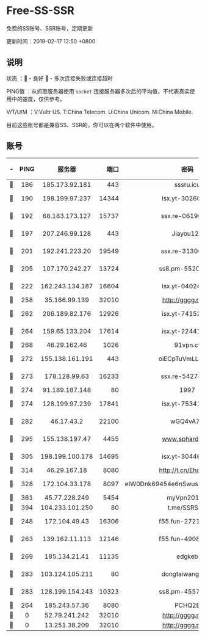 # Free-SS-SSR

免费的SS账号、SSR账号，定期更新

更新时间：2019-02-17 12:50 +0800

## 说明

状态     ：🙂 - 良好 🙁 - 多次连接失败或连接超时

PING值   ：从抓取服务器使用 `socket` 连接服务器多次后的平均值，不代表真实使用中的速度，仅供参考。

V/T/U/M  ：V:Vultr US. T:China Telecom. U:China Unicom. M:China Mobile.

目前这些账号都是兼容SS、SSR的，你可以在两个软件中使用。

## 账号

|-|PING|服务器|端口|密码|加密方式|区域|V/T/U/M|
|:----:|:----:|:-----:|-----:|:----:|:----:|:----:|:----:|
|🙂|186|185.173.92.181|443|sssru.icu|rc4-md5|RU|10↑/10↑/10↑/10↑|
|🙂|190|198.199.97.237|14344|isx.yt-30260527|aes-256-cfb|US|9↑/9↑/9↑/9↑|
|🙂|192|68.183.173.127|15737|ssx.re-06190074|aes-256-cfb|US|7↑/6↑/6↑/6↑|
|🙂|197|207.246.99.128|443|Jiayou123|aes-256-cfb|US|3↑/10↑/10↑/10↑|
|🙂|201|192.241.223.20|19549|ssx.re-31306029|aes-256-cfb|US|7↑/6↑/6↑/6↑|
|🙂|205|107.170.242.27|13724|ss8.pm-55209281|aes-256-cfb|US|10↑/10↑/9↑/10↑|
|🙂|222|162.243.134.187|16604|isx.yt-04024645|aes-256-cfb|US|9↑/9↑/9↑/9↑|
|🙂|258|35.166.99.139|32010|http://gggg.rocks|chacha20|US|10↑/10↑/10↑/10↑|
|🙂|262|206.189.82.176|12926|isx.yt-74152672|aes-256-cfb|SG|9↑/9↑/9↑/9↑|
|🙂|264|159.65.133.204|17614|isx.yt-22441649|aes-256-cfb|SG|9↑/9↑/9↑/9↑|
|🙂|268|46.29.162.46|1026|91vpn.cf|rc4-md5|RU|9↑/10↑/10↑/10↑|
|🙂|272|155.138.161.191|443|oiECpTuVmLLxk4Ts|aes-256-cfb|US|7↑/10↑/10↑/10↑|
|🙂|273|178.128.99.63|16233|ssx.re-54274475|aes-256-cfb|SG|7↑/6↑/6↑/6↑|
|🙂|274|91.189.187.148|80|1997|chacha20|US|10↑/10↑/10↑/10↑|
|🙂|274|128.199.97.239|17841|isx.yt-75341439|aes-256-cfb|SG|9↑/9↑/9↑/9↑|
|🙂|282|46.17.43.2|22100|wGQ4vA7D|aes-256-gcm|RU|3↓/10↑/10↑/10↑|
|🙂|295|155.138.197.47|4455|www.sphard.com|aes-256-cfb|US|10↑/10↑/10↑/10↑|
|🙂|305|198.199.100.178|14695|isx.yt-30446613|aes-256-cfb|US|9↑/9↑/9↑/9↑|
|🙂|314|46.29.167.18|8080|http://t.cn/EhdmTxe|rc4-md5|RU|9↑/8↑/7↑/8↑|
|🙂|328|172.104.33.178|8097|eIW0Dnk69454e6nSwuspv9DmS201tQ0D|aes-256-cfb|SG|10↑/10↑/10↑/10↑|
|🙂|361|45.77.228.249|5454|myVpn2019[]|rc4-md5|GB|10↑/10↑/10↑/10↑|
|🙂|394|104.233.101.250|80|t.me/SSRSUB|rc4-md5|CA|10↑/10↑/10↑/10↑|
|🙂|248|172.104.49.43|16306|f55.fun-27213111|aes-256-cfb|SG|7↑/6↑/6↑/6↑|
|🙂|263|139.162.11.113|12146|f55.fun-49081960|aes-256-cfb|SG|10↑/10↑/9↑/10↑|
|🙂|269|185.134.21.41|11135|edgkeb|aes-256-cfb|GB|6↓/10↑/10↑/10↑|
|🙂|283|103.124.105.211|80|dongtaiwang.com|aes-256-cfb|US|10↑/10↑/10↑/10↑|
|🙂|283|128.199.154.243|10323|ss8.pm-45572550|aes-256-cfb|SG|10↑/10↑/9↑/10↑|
|🙂|264|185.243.57.36|8080|PCHQ2E|rc4-md5|US|10↑/10↑/10↑/10↑|
|🙁|0|52.79.241.242|32010|http://gggg.rocks|chacha20|KR|8↓/9↑/9↑/9↑|
|🙁|0|13.251.38.209|32010|http://gggg.rocks|chacha20|SG|9↑/10↑/10↑/10↑|
